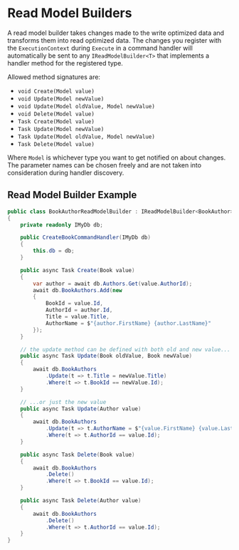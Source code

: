 ﻿# Read Model Builders

A read model builder takes changes made to the write optimized data and transforms them into read optimized data.
The changes you register with the `ExecutionContext` during `Execute` in a command handler will automatically be sent to any `IReadModelBuilder<T>` that implements a handler method for the registered type.

Allowed method signatures are:

 - `void Create(Model value)`
 - `void Update(Model newValue)`
 - `void Update(Model oldValue, Model newValue)`
 - `void Delete(Model value)`
 - `Task Create(Model value)`
 - `Task Update(Model newValue)`
 - `Task Update(Model oldValue, Model newValue)`
 - `Task Delete(Model value)`

Where `Model` is whichever type you want to get notified on about changes.
The parameter names can be chosen freely and are not taken into consideration during handler discovery.

## Read Model Builder Example

```csharp
public class BookAuthorReadModelBuilder : IReadModelBuilder<BookAuthor>
{
    private readonly IMyDb db;

    public CreateBookCommandHandler(IMyDb db)
    {
        this.db = db;
    }

    public async Task Create(Book value)
    {
        var author = await db.Authors.Get(value.AuthorId);
        await db.BookAuthors.Add(new
        {
            BookId = value.Id,
            AuthorId = author.Id,
            Title = value.Title,
            AuthorName = $"{author.FirstName} {author.LastName}"
        });
    }

    // the update method can be defined with both old and new value...
    public async Task Update(Book oldValue, Book newValue)
    {
        await db.BookAuthors
            .Update(t => t.Title = newValue.Title)
            .Where(t => t.BookId == newValue.Id);
    }

    // ...or just the new value
    public async Task Update(Author value)
    {
        await db.BookAuthors
            .Update(t => t.AuthorName = $"{value.FirstName} {value.LastName}")
            .Where(t => t.AuthorId == value.Id);
    }

    public async Task Delete(Book value)
    {
        await db.BookAuthors
            .Delete()
            .Where(t => t.BookId == value.Id);
    }

    public async Task Delete(Author value)
    {
        await db.BookAuthors
            .Delete()
            .Where(t => t.AuthorId == value.Id);
    }
}
```
